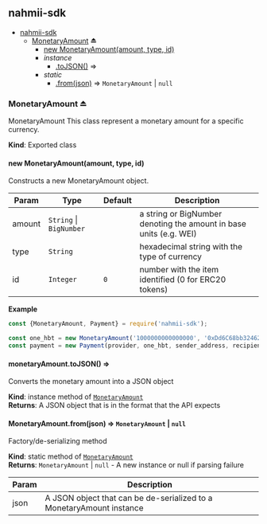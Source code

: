 <a name="module_nahmii-sdk"></a>

## nahmii-sdk

* [nahmii-sdk](#module_nahmii-sdk)
    * [MonetaryAmount](#exp_module_nahmii-sdk--MonetaryAmount) ⏏
        * [new MonetaryAmount(amount, type, id)](#new_module_nahmii-sdk--MonetaryAmount_new)
        * _instance_
            * [.toJSON()](#module_nahmii-sdk--MonetaryAmount+toJSON) ⇒
        * _static_
            * [.from(json)](#module_nahmii-sdk--MonetaryAmount.from) ⇒ <code>MonetaryAmount</code> \| <code>null</code>

<a name="exp_module_nahmii-sdk--MonetaryAmount"></a>

### MonetaryAmount ⏏
MonetaryAmount
This class represent a monetary amount for a specific currency.

**Kind**: Exported class  
<a name="new_module_nahmii-sdk--MonetaryAmount_new"></a>

#### new MonetaryAmount(amount, type, id)
Constructs a new MonetaryAmount object.


| Param | Type | Default | Description |
| --- | --- | --- | --- |
| amount | <code>String</code> \| <code>BigNumber</code> |  | a string or BigNumber denoting the amount in base units (e.g. WEI) |
| type | <code>String</code> |  | hexadecimal string with the type of currency |
| id | <code>Integer</code> | <code>0</code> | number with the item identified (0 for ERC20 tokens) |

**Example**  
```js
const {MonetaryAmount, Payment} = require('nahmii-sdk');

const one_hbt = new MonetaryAmount('1000000000000000', '0xDd6C68bb32462e01705011a4e2Ad1a60740f217F', 0);
const payment = new Payment(provider, one_hbt, sender_address, recipient_address);
```
<a name="module_nahmii-sdk--MonetaryAmount+toJSON"></a>

#### monetaryAmount.toJSON() ⇒
Converts the monetary amount into a JSON object

**Kind**: instance method of [<code>MonetaryAmount</code>](#exp_module_nahmii-sdk--MonetaryAmount)  
**Returns**: A JSON object that is in the format that the API expects  
<a name="module_nahmii-sdk--MonetaryAmount.from"></a>

#### MonetaryAmount.from(json) ⇒ <code>MonetaryAmount</code> \| <code>null</code>
Factory/de-serializing method

**Kind**: static method of [<code>MonetaryAmount</code>](#exp_module_nahmii-sdk--MonetaryAmount)  
**Returns**: <code>MonetaryAmount</code> \| <code>null</code> - A new instance or null if parsing failure  

| Param | Description |
| --- | --- |
| json | A JSON object that can be de-serialized to a MonetaryAmount instance |

